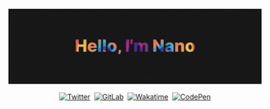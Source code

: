 [![GitHub Header Banner](./assets/header.png)](https://nanos.club)

<p align="center">
	<a href="https://twitter.com/fruitynano"><img alt="Twitter" src="https://img.shields.io/badge/Twitter-Profile-informational?style=flat&logo=twitter&logoColor=1DA1F2&color=white" /></a>
	&nbsp;<a href="https://gitlab.com/misternano"><img alt="GitLab" src="https://img.shields.io/badge/GitLab-Profile-informational?style=flat&logo=gitlab&color=white" /></a>
	&nbsp;<a href="https://wakatime.com/@misternano"><img alt="Wakatime" src="https://img.shields.io/badge/Wakatime-Profile-informational?style=flat&logo=wakatime&color=white" /></a>
	&nbsp;<a href="https://codepen.io/misternano"><img alt="CodePen" src="https://img.shields.io/badge/CodePen-Profile-informational?style=flat&logo=codepen&color=white" /></a>
</p>

